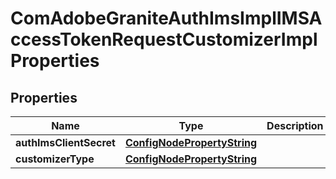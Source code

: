 

# ComAdobeGraniteAuthImsImplIMSAccessTokenRequestCustomizerImplProperties

## Properties

Name | Type | Description | Notes
------------ | ------------- | ------------- | -------------
**authImsClientSecret** | [**ConfigNodePropertyString**](ConfigNodePropertyString.md) |  |  [optional]
**customizerType** | [**ConfigNodePropertyString**](ConfigNodePropertyString.md) |  |  [optional]



